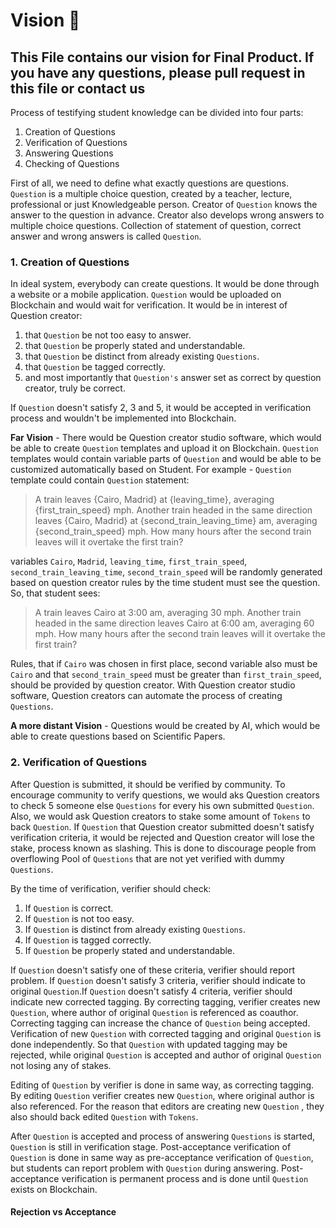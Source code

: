 # Vision :eyes:

## This File contains our  vision for Final Product. If you have any questions, please pull request in this file or contact us

Process of testifying student knowledge can be divided into four parts:

1. Creation of Questions
2. Verification of Questions
3. Answering Questions
4. Checking of Questions

First of all, we need to define what exactly questions are questions.
`Question` is a multiple choice question, created by a teacher, lecture, professional or just Knowledgeable person. Creator of `Question` knows the answer to the question in advance. Creator also develops wrong answers to multiple choice questions. Collection of statement of question, correct answer and wrong answers is called `Question`.

### 1. Creation of Questions

In ideal system, everybody can create questions. It would be done through a website or a mobile application. `Question` would be uploaded on Blockchain and would wait for verification. It would be in interest of Question creator:

1. that `Question` be not too easy to answer.
2. that `Question` be properly stated and understandable.  
3. that `Question` be distinct from already existing `Questions`.
4. that `Question` be tagged correctly.
5. and most importantly that `Question's` answer set as correct by question creator, truly be correct.  

If `Question` doesn't satisfy  2, 3 and 5, it would be accepted in verification process and wouldn't be implemented into Blockchain.

**Far Vision** - There would be Question creator studio software, which would be able to create `Question` templates and upload it on Blockchain. `Question` templates would contain variable parts of `Question` and would be able to be customized automatically based on Student. For example - `Question` template could contain `Question` statement:
> A train leaves {Cairo, Madrid} at {leaving_time}, averaging {first_train_speed} mph.
Another train headed in the same direction leaves {Cairo, Madrid} at {second_train_leaving_time} am, averaging {second_train_speed} mph.
How many hours after the second train leaves will it overtake the first train?

variables `Cairo`, `Madrid`, `leaving_time`, `first_train_speed`, `second_train_leaving_time`, `second_train_speed` will be randomly generated based on question creator rules by the time student must see the question. So, that student sees:

>A train leaves Cairo at 3:00 am, averaging 30 mph.
Another train headed in the same direction leaves Cairo at 6:00 am, averaging 60 mph.
How many hours after the second train leaves will it overtake the first train?

Rules, that if `Cairo` was chosen in first place, second variable also must be `Cairo` and that `second_train_speed` must be greater than `first_train_speed`, should be provided by question creator.
With Question creator studio software, Question creators can automate the process of creating `Questions`.

**A more distant Vision** - Questions would be created by AI, which would be able to create questions based on Scientific Papers.

### 2. Verification of Questions

After Question is submitted, it should be verified by community. To encourage community to verify questions, we would aks Question creators to check 5 someone else `Questions` for every his own submitted `Question`. Also, we would ask Question creators to stake some amount of `Tokens` to back  `Question`. If `Question` that Question creator submitted doesn't satisfy verification criteria, it would be rejected and Question creator will lose the stake, process known as slashing. This is done to discourage people from overflowing Pool of `Questions` that are not yet verified with dummy `Questions`.

By the time of verification, verifier should check:

1. If `Question` is correct.
2. If `Question` is not too easy.
3. If `Question` is distinct from already existing `Questions`.
4. If `Question` is tagged correctly.
5. If `Question` be properly stated and understandable.

If `Question` doesn't satisfy one of these criteria, verifier should report problem. If `Question` doesn't satisfy 3 criteria, verifier should indicate to original `Question`.If `Question` doesn't satisfy 4 criteria, verifier should indicate new corrected tagging. By correcting tagging, verifier creates new `Question`, where author of original `Question` is referenced as coauthor. Correcting tagging can increase the chance of `Question` being accepted. Verification of new `Question` with corrected tagging and original `Question` is done independently. So that `Question` with updated tagging may be rejected, while original `Question` is accepted and author of original `Question` not losing any of stakes.

Editing of `Question` by verifier is done in same way, as correcting tagging. By editing `Question` verifier creates new `Question`, where original author is also referenced. For the reason that editors are creating new `Question` , they also should back edited `Question` with `Tokens`.

After `Question` is accepted and process of answering `Questions` is started, `Question` is still in verification stage. Post-acceptance verification of `Question` is done in same way as pre-acceptance verification of `Question`, but students can report problem with `Question` during answering.
Post-acceptance verification is permanent process and is done until `Question` exists on Blockchain.

#### Rejection vs Acceptance
